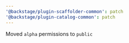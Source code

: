 ```yaml
---
'@backstage/plugin-scaffolder-common': patch
'@backstage/plugin-catalog-common': patch
---
```


Moved `alpha` permissions to `public`
